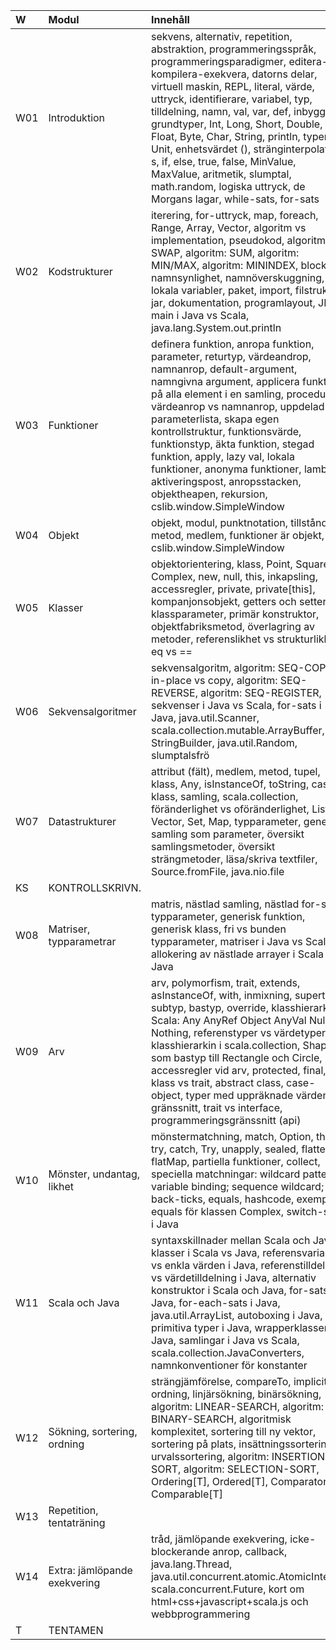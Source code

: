 | W   | Modul                        | Innehåll |
|:----|:-----------------------------|:--|
| W01 | Introduktion                 | sekvens, alternativ, repetition, abstraktion, programmeringsspråk, programmeringsparadigmer, editera-kompilera-exekvera, datorns delar, virtuell maskin, REPL, literal, värde, uttryck, identifierare, variabel, typ, tilldelning, namn, val, var, def, inbyggda grundtyper, Int, Long, Short, Double, Float, Byte, Char, String, println, typen Unit, enhetsvärdet (), stränginterpolatorn s, if, else, true, false, MinValue, MaxValue, aritmetik, slumptal, math.random, logiska uttryck, de Morgans lagar, while-sats, for-sats |
| W02 | Kodstrukturer                | iterering, for-uttryck, map, foreach, Range, Array, Vector, algoritm vs implementation, pseudokod, algoritm: SWAP, algoritm: SUM, algoritm: MIN/MAX, algoritm: MININDEX, block, namnsynlighet, namnöverskuggning, lokala variabler, paket, import, filstruktur, jar, dokumentation, programlayout, JDK, main i Java vs Scala, java.lang.System.out.println |
| W03 | Funktioner                   | definera funktion, anropa funktion, parameter, returtyp, värdeandrop, namnanrop, default-argument, namngivna argument, applicera funktion på alla element i en samling, procedur, värdeanrop vs namnanrop, uppdelad parameterlista, skapa egen kontrollstruktur, funktionsvärde, funktionstyp, äkta funktion, stegad funktion, apply, lazy val, lokala funktioner, anonyma funktioner, lambda, aktiveringspost, anropsstacken, objektheapen, rekursion, cslib.window.SimpleWindow |
| W04 | Objekt                       | objekt, modul, punktnotation, tillstånd, metod, medlem, funktioner är objekt, cslib.window.SimpleWindow |
| W05 | Klasser                      | objektorientering, klass, Point, Square, Complex, new, null, this, inkapsling, accessregler, private, private[this], kompanjonsobjekt, getters och setters, klassparameter, primär konstruktor, objektfabriksmetod, överlagring av metoder, referenslikhet vs strukturlikhet, eq vs == |
| W06 | Sekvensalgoritmer            | sekvensalgoritm, algoritm: SEQ-COPY, in-place vs copy, algoritm: SEQ-REVERSE, algoritm: SEQ-REGISTER, sekvenser i Java vs Scala, for-sats i Java, java.util.Scanner, scala.collection.mutable.ArrayBuffer, StringBuilder, java.util.Random, slumptalsfrö |
| W07 | Datastrukturer               | attribut (fält), medlem, metod, tupel, klass, Any, isInstanceOf, toString, case-klass, samling, scala.collection, föränderlighet vs oföränderlighet, List, Vector, Set, Map, typparameter, generisk samling som parameter, översikt samlingsmetoder, översikt strängmetoder, läsa/skriva textfiler, Source.fromFile, java.nio.file |
| KS  | KONTROLLSKRIVN.              |  |
| W08 | Matriser, typparametrar      | matris, nästlad samling, nästlad for-sats, typparameter, generisk funktion, generisk klass, fri vs bunden typparameter, matriser i Java vs Scala, allokering av nästlade arrayer i Scala och Java |
| W09 | Arv                          | arv, polymorfism, trait, extends, asInstanceOf, with, inmixning, supertyp, subtyp, bastyp, override, klasshierarkin i Scala: Any AnyRef Object AnyVal Null Nothing, referenstyper vs värdetyper, klasshierarkin i scala.collection, Shape som bastyp till Rectangle och Circle, accessregler vid arv, protected, final, klass vs trait, abstract class, case-object, typer med uppräknade värden, gränssnitt, trait vs interface, programmeringsgränssnitt (api) |
| W10 | Mönster, undantag, likhet    | mönstermatchning, match, Option, throw, try, catch, Try, unapply, sealed, flatten, flatMap, partiella funktioner, collect, speciella matchningar: wildcard pattern; variable binding; sequence wildcard; back-ticks, equals, hashcode, exempel: equals för klassen Complex, switch-sats i Java |
| W11 | Scala och Java               | syntaxskillnader mellan Scala och Java, klasser i Scala vs Java, referensvariabler vs enkla värden i Java, referenstilldelning vs värdetilldelning i Java, alternativ konstruktor i Scala och Java, for-sats i Java, for-each-sats i Java, java.util.ArrayList, autoboxing i Java, primitiva typer i Java, wrapperklasser i Java, samlingar i Java vs Scala, scala.collection.JavaConverters, namnkonventioner för konstanter |
| W12 | Sökning, sortering, ordning  | strängjämförelse, compareTo, implicit ordning, linjärsökning, binärsökning, algoritm: LINEAR-SEARCH, algoritm: BINARY-SEARCH, algoritmisk komplexitet, sortering till ny vektor, sortering på plats, insättningssortering, urvalssortering, algoritm: INSERTION-SORT, algoritm: SELECTION-SORT, Ordering[T], Ordered[T], Comparator[T], Comparable[T] |
| W13 | Repetition, tentaträning     |  |
| W14 | Extra: jämlöpande exekvering | tråd, jämlöpande exekvering, icke-blockerande anrop, callback, java.lang.Thread, java.util.concurrent.atomic.AtomicInteger, scala.concurrent.Future, kort om html+css+javascript+scala.js och webbprogrammering |
| T   | TENTAMEN                     |  |
